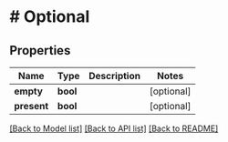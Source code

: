 # # Optional

## Properties

Name | Type | Description | Notes
------------ | ------------- | ------------- | -------------
**empty** | **bool** |  | [optional] 
**present** | **bool** |  | [optional] 

[[Back to Model list]](../../README.md#documentation-for-models) [[Back to API list]](../../README.md#documentation-for-api-endpoints) [[Back to README]](../../README.md)


